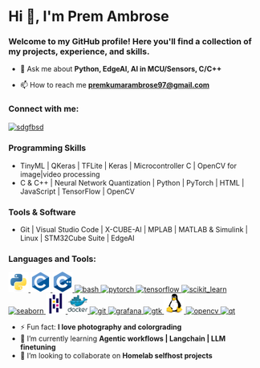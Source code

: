 <h1 align="left">Hi 👋, I'm Prem Ambrose</h1>
<h3 align="left">Welcome to my GitHub profile! Here you'll find a collection of my projects, experience, and skills.
</h3>

- 💬 Ask me about **Python, EdgeAI, AI in MCU/Sensors, C/C++**

- 📫 How to reach me **premkumarambrose97@gmail.com**

<h3 align="left">Connect with me:</h3>
<p align="left">
    <a href="https://linkedin.com/in/premkumarambrose" target="blank"><img align="center"
            src="https://raw.githubusercontent.com/rahuldkjain/github-profile-readme-generator/master/src/images/icons/Social/linked-in-alt.svg"
            alt="sdgfbsd" height="30" width="40" /></a>
</p>

### Programming Skills
- TinyML | QKeras | TFLite | Keras | Microcontroller C | OpenCV for image|video processing
- C & C++ | Neural Network Quantization | Python | PyTorch | HTML | JavaScript | TensorFlow | OpenCV

### Tools & Software
- Git | Visual Studio Code | X-CUBE-AI | MPLAB | MATLAB & Simulink | Linux | STM32Cube Suite | EdgeAI

<h3 align="left">Languages and Tools:</h3>
<p align="left">
        <a href="https://www.python.org" target="_blank" rel="noreferrer"> <img
                        src="https://raw.githubusercontent.com/devicons/devicon/master/icons/python/python-original.svg"
                        alt="python" width="40" height="40" /> </a>
        <a href="https://www.cprogramming.com/" target="_blank" rel="noreferrer"> <img
                        src="https://raw.githubusercontent.com/devicons/devicon/master/icons/c/c-original.svg" alt="c" width="40"
                        height="40" /> </a>
        <a href="https://www.w3schools.com/cpp/" target="_blank" rel="noreferrer"> <img
                        src="https://raw.githubusercontent.com/devicons/devicon/master/icons/cplusplus/cplusplus-original.svg"
                        alt="cplusplus" width="40" height="40" /> </a>
        <a href="https://www.gnu.org/software/bash/" target="_blank" rel="noreferrer"> <img
                        src="https://www.vectorlogo.zone/logos/gnu_bash/gnu_bash-icon.svg" alt="bash" width="40" height="40" /> </a>
        <a href="https://pytorch.org/" target="_blank" rel="noreferrer"> <img
                        src="https://www.vectorlogo.zone/logos/pytorch/pytorch-icon.svg" alt="pytorch" width="40" height="40" /> </a>
        <a href="https://www.tensorflow.org" target="_blank" rel="noreferrer"> <img
                        src="https://www.vectorlogo.zone/logos/tensorflow/tensorflow-icon.svg" alt="tensorflow" width="40"
                        height="40" /> </a>
        <a href="https://scikit-learn.org/" target="_blank" rel="noreferrer"> <img
                        src="https://upload.wikimedia.org/wikipedia/commons/0/05/Scikit_learn_logo_small.svg" alt="scikit_learn"
                        width="40" height="40" /> </a>
        <a href="https://seaborn.pydata.org/" target="_blank" rel="noreferrer"> <img
                        src="https://seaborn.pydata.org/_images/logo-mark-lightbg.svg" alt="seaborn" width="40" height="40" /> </a>
        <a href="https://pandas.pydata.org/" target="_blank" rel="noreferrer"> <img
                        src="https://raw.githubusercontent.com/devicons/devicon/2ae2a900d2f041da66e950e4d48052658d850630/icons/pandas/pandas-original.svg"
                        alt="pandas" width="40" height="40" /> </a>
        <a href="https://www.docker.com/" target="_blank" rel="noreferrer"> <img
                        src="https://raw.githubusercontent.com/devicons/devicon/master/icons/docker/docker-original-wordmark.svg"
                        alt="docker" width="40" height="40" /> </a>
        <a href="https://git-scm.com/" target="_blank" rel="noreferrer"> <img
                        src="https://www.vectorlogo.zone/logos/git-scm/git-scm-icon.svg" alt="git" width="40" height="40" /> </a>
        <a href="https://grafana.com" target="_blank" rel="noreferrer"> <img
                        src="https://www.vectorlogo.zone/logos/grafana/grafana-icon.svg" alt="grafana" width="40" height="40" /> </a>
        <a href="https://www.gtk.org/" target="_blank" rel="noreferrer"> <img
                        src="https://upload.wikimedia.org/wikipedia/commons/7/71/GTK_logo.svg" alt="gtk" width="40" height="40" /> </a>
        <a href="https://www.linux.org/" target="_blank" rel="noreferrer"> <img
                        src="https://raw.githubusercontent.com/devicons/devicon/master/icons/linux/linux-original.svg" alt="linux"
                        width="40" height="40" /> </a>
        <a href="https://opencv.org/" target="_blank" rel="noreferrer"> <img
                        src="https://www.vectorlogo.zone/logos/opencv/opencv-icon.svg" alt="opencv" width="40" height="40" /> </a>
        <a href="https://www.qt.io/" target="_blank" rel="noreferrer"> <img
                        src="https://upload.wikimedia.org/wikipedia/commons/0/0b/Qt_logo_2016.svg" alt="qt" width="40" height="40" /> </a>
</p>


- ⚡ Fun fact: **I love photography and colorgrading**
- 🌱 I’m currently learning **Agentic workflows | Langchain | LLM finetuning**
- 👯 I’m looking to collaborate on **Homelab selfhost projects**
